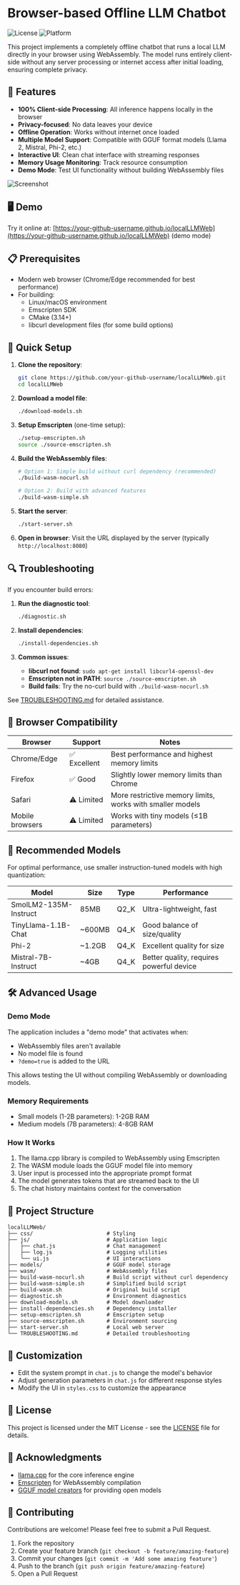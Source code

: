 # Browser-based Offline LLM Chatbot

![License](https://img.shields.io/badge/license-MIT-blue.svg)
![Platform](https://img.shields.io/badge/platform-Web-brightgreen.svg)

This project implements a completely offline chatbot that runs a local LLM directly in your browser using WebAssembly. The model runs entirely client-side without any server processing or internet access after initial loading, ensuring complete privacy.

## 🚀 Features

- **100% Client-side Processing**: All inference happens locally in the browser
- **Privacy-focused**: No data leaves your device
- **Offline Operation**: Works without internet once loaded
- **Multiple Model Support**: Compatible with GGUF format models (Llama 2, Mistral, Phi-2, etc.)
- **Interactive UI**: Clean chat interface with streaming responses
- **Memory Usage Monitoring**: Track resource consumption
- **Demo Mode**: Test UI functionality without building WebAssembly files

![Screenshot](https://user-images.githubusercontent.com/your-image-path.png)

## 🖥️ Demo

Try it online at: [https://your-github-username.github.io/localLLMWeb](https://your-github-username.github.io/localLLMWeb) (demo mode)

## 📋 Prerequisites

- Modern web browser (Chrome/Edge recommended for best performance)
- For building:
  - Linux/macOS environment
  - Emscripten SDK
  - CMake (3.14+)
  - libcurl development files (for some build options)

## 🔧 Quick Setup

1. **Clone the repository**:
   ```bash
   git clone https://github.com/your-github-username/localLLMWeb.git
   cd localLLMWeb
   ```

2. **Download a model file**:
   ```bash
   ./download-models.sh
   ```

3. **Setup Emscripten** (one-time setup):
   ```bash
   ./setup-emscripten.sh
   source ./source-emscripten.sh
   ```

4. **Build the WebAssembly files**:
   ```bash
   # Option 1: Simple build without curl dependency (recommended)
   ./build-wasm-nocurl.sh
   
   # Option 2: Build with advanced features
   ./build-wasm-simple.sh
   ```

5. **Start the server**:
   ```bash
   ./start-server.sh
   ```

6. **Open in browser**:
   Visit the URL displayed by the server (typically `http://localhost:8080`)

## 🔍 Troubleshooting

If you encounter build errors:

1. **Run the diagnostic tool**:
   ```bash
   ./diagnostic.sh
   ```

2. **Install dependencies**:
   ```bash
   ./install-dependencies.sh
   ```

3. **Common issues**:
   - **libcurl not found**: `sudo apt-get install libcurl4-openssl-dev`
   - **Emscripten not in PATH**: `source ./source-emscripten.sh`
   - **Build fails**: Try the no-curl build with `./build-wasm-nocurl.sh`

See [TROUBLESHOOTING.md](TROUBLESHOOTING.md) for detailed assistance.

## 📱 Browser Compatibility

| Browser | Support | Notes |
|---------|---------|-------|
| Chrome/Edge | ✅ Excellent | Best performance and highest memory limits |
| Firefox | ✅ Good | Slightly lower memory limits than Chrome |
| Safari | ⚠️ Limited | More restrictive memory limits, works with smaller models |
| Mobile browsers | ⚠️ Limited | Works with tiny models (≤1B parameters) |

## 🧠 Recommended Models

For optimal performance, use smaller instruction-tuned models with high quantization:

| Model | Size | Type | Performance |
|-------|------|------|-------------|
| SmolLM2-135M-Instruct | 85MB | Q2_K | Ultra-lightweight, fast |
| TinyLlama-1.1B-Chat | ~600MB | Q4_K | Good balance of size/quality |
| Phi-2 | ~1.2GB | Q4_K | Excellent quality for size |
| Mistral-7B-Instruct | ~4GB | Q4_K | Better quality, requires powerful device |

## 🛠️ Advanced Usage

### Demo Mode

The application includes a "demo mode" that activates when:
- WebAssembly files aren't available
- No model file is found
- `?demo=true` is added to the URL

This allows testing the UI without compiling WebAssembly or downloading models.

### Memory Requirements

- Small models (1-2B parameters): 1-2GB RAM
- Medium models (7B parameters): 4-8GB RAM

### How It Works

1. The llama.cpp library is compiled to WebAssembly using Emscripten
2. The WASM module loads the GGUF model file into memory
3. User input is processed into the appropriate prompt format
4. The model generates tokens that are streamed back to the UI
5. The chat history maintains context for the conversation

## 📁 Project Structure

```
localLLMWeb/
├── css/                       # Styling
├── js/                        # Application logic
│   ├── chat.js                # Chat management
│   ├── log.js                 # Logging utilities
│   └── ui.js                  # UI interactions
├── models/                    # GGUF model storage
├── wasm/                      # WebAssembly files
├── build-wasm-nocurl.sh       # Build script without curl dependency
├── build-wasm-simple.sh       # Simplified build script
├── build-wasm.sh              # Original build script
├── diagnostic.sh              # Environment diagnostics
├── download-models.sh         # Model downloader
├── install-dependencies.sh    # Dependency installer
├── setup-emscripten.sh        # Emscripten setup
├── source-emscripten.sh       # Environment sourcing
├── start-server.sh            # Local web server
└── TROUBLESHOOTING.md         # Detailed troubleshooting
```

## 🧩 Customization

- Edit the system prompt in `chat.js` to change the model's behavior
- Adjust generation parameters in `chat.js` for different response styles
- Modify the UI in `styles.css` to customize the appearance

## 📄 License

This project is licensed under the MIT License - see the [LICENSE](LICENSE) file for details.

## 🙏 Acknowledgments

- [llama.cpp](https://github.com/ggerganov/llama.cpp) for the core inference engine
- [Emscripten](https://emscripten.org/) for WebAssembly compilation
- [GGUF model creators](https://huggingface.co/models?sort=trending&search=gguf) for providing open models

## 🤝 Contributing

Contributions are welcome! Please feel free to submit a Pull Request.

1. Fork the repository
2. Create your feature branch (`git checkout -b feature/amazing-feature`)
3. Commit your changes (`git commit -m 'Add some amazing feature'`)
4. Push to the branch (`git push origin feature/amazing-feature`)
5. Open a Pull Request
